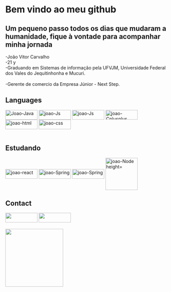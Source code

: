  <h1> Bem vindo ao meu github</h1>
<h2>Um pequeno passo todos os dias que mudaram a humanidade, fique à vontade para acompanhar minha jornada</h2>
-João Vitor Carvalho <br>
-21 y<br>
-Graduando em Sistemas de informação pela UFVJM, Universidade Federal dos Vales do Jequitinhonha e Mucuri.<br>
<br>
-Gerente de comercio da Empresa Júnior - Next Step.

<div style="display: inline_block">
  <h2>Languages</h2>
  <div>
  <img align="center" alt="Joao-Java" height="30" width="100" src=https://img.shields.io/badge/Java-ED8B00?style=for-the-badge&logo=openjdk&logoColor=white>
  <img align="center" alt="joao-Js" height="30" width="100" src="https://img.shields.io/badge/Javascript-F7DF1E?style=for-the-badge&logo=javascript&logoColor=black">
  <img align="center" alt="joao-Js" height="30" width="100" src="https://img.shields.io/badge/Typescript-1767B4?style=for-the-badge&logo=typescript&logoColor=white">
  <img align="center" alt="joao-Cplusplus" height="30" width="100" src="https://img.shields.io/badge/C%2B%2B-00599C?style=for-the-badge&logo=c%2B%2B&logoColor=white">
  </div>
  <div>
  <img align="center" alt="joao-html" height="30" width="100" src="https://img.shields.io/badge/HTML5-E34F26?style=for-the-badge&logo=html5&logoColor=white">
  <img align="center" alt="joao-css" height="30" width="100" src="https://img.shields.io/badge/CSS3-1572B6?style=for-the-badge&logo=css3&logoColor=white"> 
  </div> 
  <br>
  <div>
  <h2>Estudando</h2>
  <img align="center" alt="joao-react" height="30" width="100" src="https://img.shields.io/badge/React-20232A?style=for-the-badge&logo=react&logoColor=61DAFB">
  <img align="center" alt="joao-Spring" height="30" width="100" src="https://img.shields.io/badge/Spring-6DB33F?style=for-the-badge&logo=spring&logoColor=white">
  <img align="center" alt="joao-Spring" height="30" width="100" src="https://img.shields.io/badge/MySQL-00000F?style=for-the-badge&logo=mysql&logoColor=white">
    <img align="center" alt="joao-Node height="30" width="100" src=" https://img.shields.io/badge/Node.js-43853D?style=for-the-badge&logo=node.js&logoColor=white">
</div>
</div>
</div>
<div style="display: inline_block">
  <h2 >Contact</h2>
   <a href="https://www.linkedin.com/in/joao-carvalho21/" target="_blank"><img height="30" width="100"  src="https://img.shields.io/badge/-LinkedIn-%230077B5?style=for-the-badge&logo=linkedin&logoColor=white" target="_blank"></a>
  <a href = "mailto:joaovitordtna0@gmail.com"><img  height="30" width="100" src="https://img.shields.io/badge/-Gmail-%23333?style=for-the-badge&logo=gmail&logoColor=white" target="_blank"></a></div> 
  <br>
<div align="left" style="display: inline_block">
  <a href="https://github.com/JoaovitorCarvalho20">
  <img height="180em" src="https://github-readme-stats.vercel.app/api/top-langs/?username=JoaovitorCarvalho20&layout=compact&langs_count=7&theme=dracula"/>  
</div>
 
  
























   

